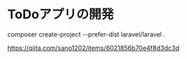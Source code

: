# ToDoアプリの開発


composer create-project --prefer-dist laravel/laravel .

https://qiita.com/sano1202/items/6021856b70e4f8d3dc3d



